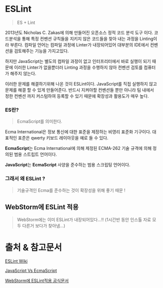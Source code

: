 # ESLint

> ES + Lint

2013년도 Nicholas C. Zakas에 의해 만들어진 오픈소스 정적 코드 분석 도구 이다. 코드분석을 통해 특정 컨벤션 규칙들을 지키지 않은 코드들을 찾아 내는 과정을 Linting이라 부른다. 컴파일 언어는 컴파일 과정에 Linter가 내장되어있어 대부분의 IDE에서 컨벤션을 검토해주는 기능을 가지고있다.

하지만 JavaScript는 별도의 컴파일 과정이 없고 인터프리터에서 바로 실행이 되기 때문에 이러한 Linter가 없을뿐더러 Linting 과정을 수행하지 않아 컨벤션 검토를 컴퓨터가 해주지 않는다.

이러한 문제를 해결하기위해 나온 것이 ESLint이다. JavaScript를 직접 실행하지 않고 문제를 해결 할 수 있게 만들어준다. 반드시 지켜야할 컨벤션들 뿐만 아니라 팀 내에서 정한 컨벤션 까지 커스텀하여 등록할 수 있기 때문에 확장성과 활용도가 매우 높다.

### ES란? 

> EcmaScript를 의미한다.

Ecma International은 정보 통신에 대한 표준을 제정하는 비영리 표준화 기구이다. 대표적인 표준은 qwerty 키보드 레이아웃을 예로 들 수 있다.

<b>EcmaScript</b>는 Ecma International에 의해 제정된 ECMA-262 기술 규격에 의해 정의된 범용 스트립트 언어이다. 

<b>JavaScript</b>는 <b>EcmaScript</b> 사양을 준수하는 범용 스크립팅 언어이다.

### 그래서 왜 ESLint ?

> 기술규격인 Ecma를 준수하는 것이 확장성을 위해 좋기 때문 !



## WebStorm에 ESLint 적용

> WebStorm에는 이미 ESLint가 내장되어있다...!! (1시간반 동안 인스톨 자료 모두 다른거 보다가 찾아냄...)

















# 출처 & 참고문서

[ESLint Wiki](https://en.wikipedia.org/wiki/ESLint)

[JavaScript Vs EcmaScript](https://wormwlrm.github.io/2018/10/03/What-is-the-difference-between-javascript-and-ecmascript.html)

[WebStorm에 ESLint적용 공식문서](https://www.jetbrains.com/help/webstorm/eslint.html)